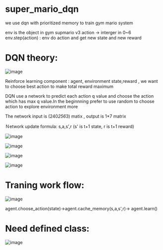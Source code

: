 # super_mario_dqn
we use dqn with prioritized memory to train gym mario system

env is the object in gym supmario v3
action -> interger in 0~6
env.step(action) : env do action and get new state and new reward



# DQN theory:

![image](https://github.com/user-attachments/assets/af898ccd-8458-462c-8264-fc202c4bf2d3)

Reinforce learning component : agent, environment state,reward , we want to choose best action to make total reward maximum


DQN use a network to predict each action q value and choose the action which has max q value.In the beginnning prefer to use random to choose action to explore environment more

The network input is (240*256*3) matix , output is 1*7 matrix

Ｎetwork update formula:  s,a,s',r (s' is t+1 state, r is t+1 reward)

![image](https://github.com/user-attachments/assets/5e6c36b5-2007-44d1-a1ed-ded6442b3201)

![image](https://github.com/user-attachments/assets/de26703a-2988-4564-84ea-0a013d95194f)

![image](https://github.com/user-attachments/assets/db5aae8b-3c57-44ad-8b6d-fc069f3c73f1)

![image](https://github.com/user-attachments/assets/d7eba530-a83b-40c1-a447-6ac66c11cb9f)


# Traning work flow:

![image](https://github.com/user-attachments/assets/45c1facc-d4ef-49c5-9886-7cb025ce1b73)

agent.choose_action(state)->agent.cache_memory(s,a,s',r)-> agent.learn()

# Need defined class:

![image](https://github.com/user-attachments/assets/04f95ef3-ecd8-4483-882d-5d5acdcaf9f4)

